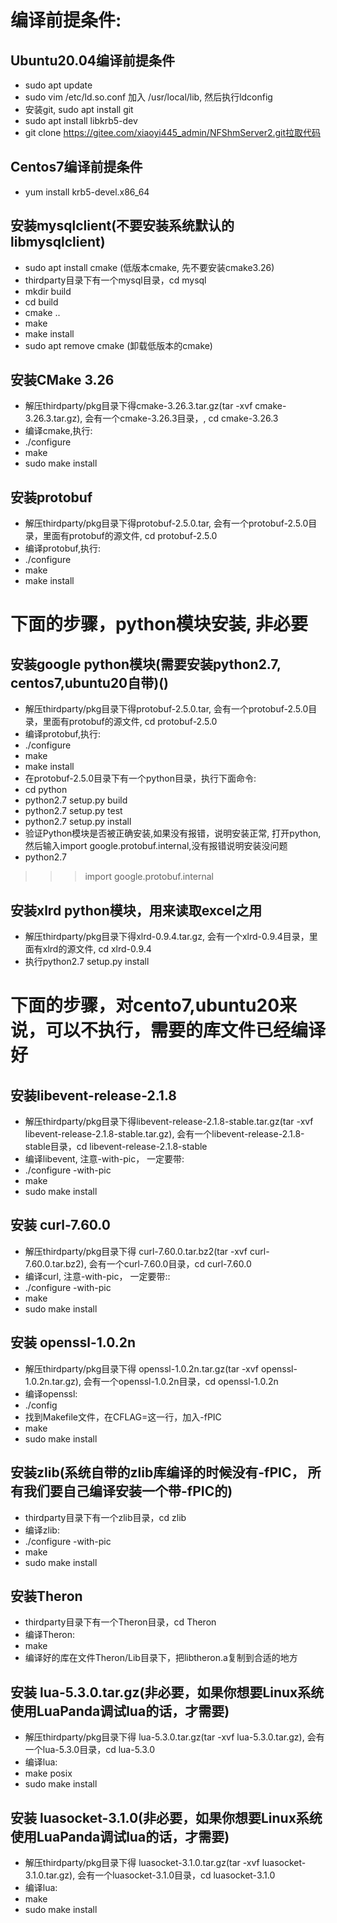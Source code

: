 # 编译前提条件:
## Ubuntu20.04编译前提条件
- sudo apt update
- sudo vim /etc/ld.so.conf 加入 /usr/local/lib, 然后执行ldconfig
- 安装git, sudo apt install git
- sudo apt install libkrb5-dev
- git clone https://gitee.com/xiaoyi445_admin/NFShmServer2.git拉取代码
## Centos7编译前提条件
- yum install krb5-devel.x86_64
## 
## 安装mysqlclient(不要安装系统默认的libmysqlclient)
- sudo apt install cmake (低版本cmake, 先不要安装cmake3.26)
- thirdparty目录下有一个mysql目录，cd mysql
- mkdir build
- cd build
- cmake ..
- make
- make install
- sudo apt remove cmake (卸载低版本的cmake)
## 安装CMake 3.26
- 解压thirdparty/pkg目录下得cmake-3.26.3.tar.gz(tar -xvf cmake-3.26.3.tar.gz), 会有一个cmake-3.26.3目录，, cd cmake-3.26.3
- 编译cmake,执行:
- ./configure
- make
- sudo make install
## 安装protobuf
- 解压thirdparty/pkg目录下得protobuf-2.5.0.tar, 会有一个protobuf-2.5.0目录，里面有protobuf的源文件, cd protobuf-2.5.0
- 编译protobuf,执行:
- ./configure
- make
- make install

# 下面的步骤，python模块安装, 非必要
## 安装google python模块(需要安装python2.7, centos7,ubuntu20自带)()
- 解压thirdparty/pkg目录下得protobuf-2.5.0.tar, 会有一个protobuf-2.5.0目录，里面有protobuf的源文件, cd protobuf-2.5.0
- 编译protobuf,执行:
- ./configure
- make
- make install
- 在protobuf-2.5.0目录下有一个python目录，执行下面命令:
- cd python
- python2.7 setup.py build
- python2.7 setup.py test
- python2.7 setup.py install
- 验证Python模块是否被正确安装,如果没有报错，说明安装正常, 打开python, 然后输入import google.protobuf.internal,没有报错说明安装没问题
- python2.7
>>> import google.protobuf.internal
## 安装xlrd python模块，用来读取excel之用
- 解压thirdparty/pkg目录下得xlrd-0.9.4.tar.gz, 会有一个xlrd-0.9.4目录，里面有xlrd的源文件, cd xlrd-0.9.4
- 执行python2.7 setup.py install
# 下面的步骤，对cento7,ubuntu20来说，可以不执行，需要的库文件已经编译好

## 安装libevent-release-2.1.8
- 解压thirdparty/pkg目录下得libevent-release-2.1.8-stable.tar.gz(tar -xvf libevent-release-2.1.8-stable.tar.gz), 会有一个libevent-release-2.1.8-stable目录，cd libevent-release-2.1.8-stable
- 编译libevent, 注意-with-pic， 一定要带:
- ./configure -with-pic
- make
- sudo make install
## 安装 curl-7.60.0
- 解压thirdparty/pkg目录下得 curl-7.60.0.tar.bz2(tar -xvf  curl-7.60.0.tar.bz2), 会有一个curl-7.60.0目录，cd curl-7.60.0
- 编译curl, 注意-with-pic， 一定要带::
- ./configure -with-pic
- make
- sudo make install
## 安装  openssl-1.0.2n
- 解压thirdparty/pkg目录下得  openssl-1.0.2n.tar.gz(tar -xvf   openssl-1.0.2n.tar.gz), 会有一个openssl-1.0.2n目录，cd openssl-1.0.2n
- 编译openssl:
- ./config
- 找到Makefile文件，在CFLAG=这一行，加入-fPIC
- make
- sudo make install
## 安装zlib(系统自带的zlib库编译的时候没有-fPIC， 所有我们要自己编译安装一个带-fPIC的)
- thirdparty目录下有一个zlib目录，cd zlib
- 编译zlib:
- ./configure -with-pic
- make
- sudo make install
## 安装Theron
- thirdparty目录下有一个Theron目录，cd Theron
- 编译Theron:
- make
- 编译好的库在文件Theron/Lib目录下，把libtheron.a复制到合适的地方
## 安装  lua-5.3.0.tar.gz(非必要，如果你想要Linux系统使用LuaPanda调试lua的话，才需要)
- 解压thirdparty/pkg目录下得  lua-5.3.0.tar.gz(tar -xvf   lua-5.3.0.tar.gz), 会有一个lua-5.3.0目录，cd lua-5.3.0
- 编译lua:
-  make posix
- sudo make install
## 安装  luasocket-3.1.0(非必要，如果你想要Linux系统使用LuaPanda调试lua的话，才需要)
- 解压thirdparty/pkg目录下得  luasocket-3.1.0.tar.gz(tar -xvf   luasocket-3.1.0.tar.gz), 会有一个luasocket-3.1.0目录，cd luasocket-3.1.0
- 编译lua:
-  make
- sudo make install
